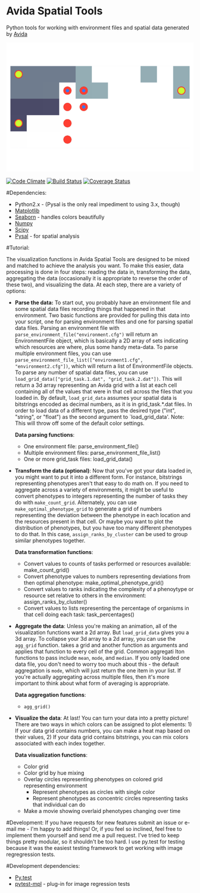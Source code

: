 # Avida Spatial Tools
Python tools for working with environment files and spatial data generated by [Avida](https://github.com/devosoft/avida)

![example](tests/baseline_images/test_paired_environment_phenotype_grid_circles.png)

[![Code Climate](https://codeclimate.com/github/emilydolson/avida-spatial-tools/badges/gpa.svg)](https://codeclimate.com/github/emilydolson/avida-spatial-tools)
[![Build Status](https://travis-ci.org/emilydolson/avida-spatial-tools.svg?branch=master)](https://travis-ci.org/emilydolson/avida-spatial-tools)
[![Coverage Status](https://coveralls.io/repos/emilydolson/avida-spatial-tools/badge.svg?branch=master&service=github)](https://coveralls.io/github/emilydolson/avida-spatial-tools?branch=master)


#Dependencies:
* Python2.x - (Pysal is the only real impediment to using 3.x, though)
* [Matplotlib](http://matplotlib.org/)
* [Seaborn](https://github.com/mwaskom/seaborn) - handles colors beautifully
* [Numpy](http://www.numpy.org/)
* [Scipy](http://www.scipy.org/)
* [Pysal](https://github.com/pysal/pysal) - for spatial analysis

#Tutorial:

The visualization functions in Avida Spatial Tools are designed to be mixed and matched to achieve the analysis you want. To make this easier, data processing is done in four steps: reading the data in, transforming the data, aggregating the data (occasionally it is appropriate to reverse the order of these two), and visualizing the data. At each step, there are a variety of options:

* **Parse the data:** To start out, you probably have an environment file and some spatial data files recording things that happened in that environment. Two basic functions are provided for pulling this data into your script, one for parsing environment files and one for parsing spatial data files. Parsing an environment file with `parse_environment_file("environment.cfg")` will return an EnvironmentFile object, which is basically a 2D array of sets indicating which resources are where, plus some handy meta-data. To parse multiple environment files, you can use `parse_environment_file_list(["environment1.cfg", "environment2.cfg"])`, which will return a list of EnvironmentFile objects. To parse any number of spatial data files, you can use `load_grid_data(["grid_task.1.dat", "grid_task.2.dat"])`. This will return a 3d array representing an Avida grid with a list at each cell containing all of the values that were in that cell across the files that you loaded in. By default, `load_grid_data` assumes your spatial data is bitstrings encoded as decimal numbers, as it is in grid_task.\*.dat files. In order to load data of a different type, pass the desired type ("int", "string", or "float") as the second argument to `load_grid_data'. Note: This will throw off some of the default color settings.

  **Data parsing functions**:
   * One environment file: parse_environment_file()
   * Multiple environment files: parse_environment_file_list()
   * One or more grid_task files: load_grid_data()

* **Transform the data (optional)**: Now that you've got your data loaded in, you might want to put it into a different form. For instance, bitstrings representing phenotypes aren't that easy to do math on. If you need to aggregate across a variety of environments, it might be useful to convert phenotypes to integers representing the number of tasks they do with `make_count_grid`. Alternately, you can use `make_optimal_phenotype_grid` to generate a grid of numbers representing the deviation between the phenotype in each location and the resources present in that cell. Or maybe you want to plot the distribution of phenotypes, but you have too many different phenotypes to do that. In this case, `assign_ranks_by_cluster` can be used to group similar phenotypes together.

  **Data transformation functions**:
  * Convert values to counts of tasks performed or resources available: make_count_grid()
  * Convert phenotype values to numbers representing deviations from then optimal phenotype: make_optimal_phenotype_grid()
  * Convert values to ranks indicating the complexity of a phenoytype or resource set relative to others in the environment: assign_ranks_by_cluster()
  * Convert values to lists representing the percentage of organisms in that cell doing each task: task_percentages()

* **Aggregate the data**: Unless you're making an animation, all of the visualization functions want a 2d array. But `load_grid_data` gives you a 3d array. To collapse your 3d array to a 2d array, you can use the `agg_grid` function. takes a grid and another function as arguments and applies that function to every cell of the grid. Common aggregati Iton functions to pass include `mean`, `mode`, and `median`. If you only loaded one data file, you don't need to worry too much about this - the default aggregation is `mode`, which will just return the one item in your list. If you're actually aggregating across multiple files, then it's more important to think about what form of averaging is appropriate.

  **Data aggregation functions**:
  * `agg_grid()` 

* **Visualize the data**: At last! You can turn your data into a pretty picture! There are two ways in which colors can be assigned to plot elements: 1) If your data grid contains numbers, you can make a heat map based on their values, 2) If your data grid contains bitstrings, you can mix colors associated with each index together. 

  **Data visualization functions**:
  * Color grid
  * Color grid by hue mixing
  * Overlay circles representing phenotypes on colored grid representing environment
    * Represent phenotypes as circles with single color
    * Represent phenotypes as concentric circles representing tasks that individual can do
  * Make a movie showing overlaid phenotypes changing over time

#Development:
If you have requests for new features submit an issue or e-mail me - I'm happy to add things! Or, if you feel so inclined, feel free to implement them yourself and send me a pull request. I've tried to keep things pretty modular, so it shouldn't be too hard. I use py.test for testing because it was the easiest testing framework to get working with image regregression tests.

#Development dependencies:
* [Py.test](http://pytest.org/latest/)
* [pytest-mpl](https://github.com/astrofrog/pytest-mpl) - plug-in for image regression tests
